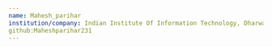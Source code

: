 ```yaml
---
name: Mahesh_parihar
institution/company: Indian Institute Of Information Technology, Dharwad
github:Maheshparihar231
---
```

